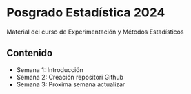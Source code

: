 # Posgrado Estadística 2024
Material del curso de Experimentación y Métodos Estadísticos

## Contenido

+ Semana 1: Introducción
+ Semana 2: Creación repositori Github
+ Semana 3: Proxima semana actualizar
